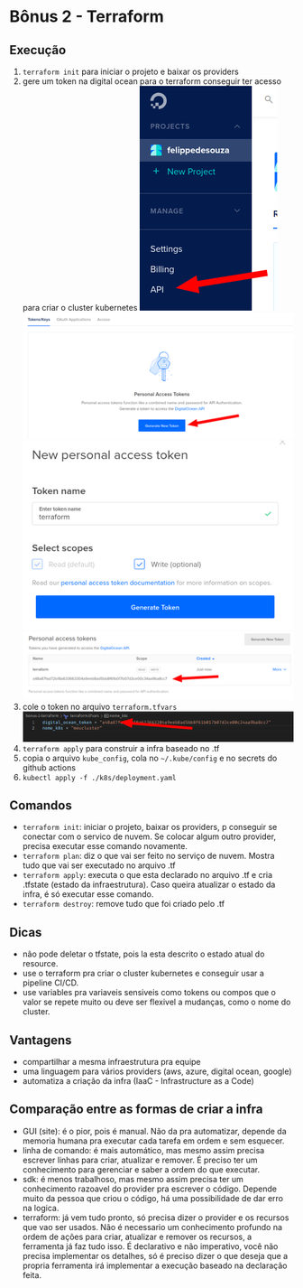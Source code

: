 # Bônus 2 - Terraform

## Execução

1. `terraform init` para iniciar o projeto e baixar os providers
1. gere um token na digital ocean para o terraform conseguir ter acesso para criar o cluster kubernetes
   ![](./img/img-1.png)
   ![](./img/img-2.png)
   ![](./img/img-3.png)
   ![](./img/img-4.png)
1. cole o token no arquivo `terraform.tfvars`
   ![](./img/img-5.png)
1. `terraform apply` para construir a infra baseado no .tf
1. copia o arquivo `kube_config`, cola no `~/.kube/config` e no secrets do github actions
1. `kubectl apply -f ./k8s/deployment.yaml`

## Comandos

- `terraform init`: iniciar o projeto, baixar os providers, p conseguir se conectar com o servico de nuvem. Se colocar algum outro provider, precisa executar esse comando novamente.
- `terraform plan`: diz o que vai ser feito no serviço de nuvem. Mostra tudo que vai ser executado no arquivo .tf
- `terraform apply`: executa o que esta declarado no arquivo .tf e cria .tfstate (estado da infraestrutura). Caso queira atualizar o estado da infra, é só executar esse comando.
- `terraform destroy`: remove tudo que foi criado pelo .tf

## Dicas

- não pode deletar o tfstate, pois la esta descrito o estado atual do resource.
- use o terraform pra criar o cluster kubernetes e conseguir usar a pipeline CI/CD.
- use variables pra variaveis sensiveis como tokens ou compos que o valor se repete muito ou deve ser flexivel a mudanças, como o nome do cluster.

## Vantagens

- compartilhar a mesma infraestrutura pra equipe
- uma linguagem para vários providers (aws, azure, digital ocean, google)
- automatiza a criação da infra (IaaC - Infrastructure as a Code)

## Comparação entre as formas de criar a infra

- GUI (site): é o pior, pois é manual. Não da pra automatizar, depende da memoria humana pra executar cada tarefa em ordem e sem esquecer.
- linha de comando: é mais automático, mas mesmo assim precisa escrever linhas para criar, atualizar e remover. É preciso ter um conhecimento para gerenciar e saber a ordem do que executar.
- sdk: é menos trabalhoso, mas mesmo assim precisa ter um conhecimento razoavel do provider pra escrever o código. Depende muito da pessoa que criou o código, há uma possibilidade de dar erro na logica.
- terraform: já vem tudo pronto, só precisa dizer o provider e os recursos que vao ser usados. Não é necessario um conhecimento profundo na ordem de ações para criar, atualizar e remover os recursos, a ferramenta já faz tudo isso. É declarativo e não imperativo, você não precisa implementar os detalhes, só é preciso dizer o que deseja que a propria ferramenta irá implementar a execução baseado na declaração feita.
